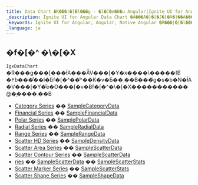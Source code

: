 ```yaml
---
title: Data Chart �R���|�[�l���g - �l�C�e�B�u Angular|Ignite UI for Angular
_description: Ignite UI for Angular Data Chart �́A���A�}�[�J�[�A�}��A����ђ��߃��C���[�̃��W���[���݌v��񋟂���`���[�g �R���|�[�l���g�ł��B�`���[�g�@�\�́A�����`���[�g �r���[��쐬���邽�߂ɓ����`���[�g�̈�ł̃r�W���A���v�f�̕����̃C���X�^���X�𗘗p�ł��܂��B
_keywords: Ignite UI for Angular, Angular, Native Angular �R���|�[�l���g �X�C�[�g, Native Angular �R���g���[��, �l�C�e�B�u Angular �R���|�[�l���g, �l�C�e�B�u Angular �R���|�[�l���g ���C�u����, Angular �`���[�g, Angular �`���[�g �R���g���[��, Angular �`���[�g��, Angular �`���[�g �R���|�[�l���g, Angular �f�[�^ �`���[�g
_language: ja
---
```


## �f�\[�^ �\\�\[�X

`IgxDataChart` �R���g���\[���ł́A���ׂẴV���\[�Y�𐳂����\\�����邽�߂ɓ���̐��l�ƃf�\[�^��̌^��K�v�Ƃ��܂��B���̃g�s�b�N�ł́A�V���\[�Y�̊e�O���\[�v�Ƀf�\[�^�\\�\[�X�����������@�̗����܂��B

-   [Category Series](datachart_series_types_category.md) �� [SampleCategoryData](datachart_data_sources_category.md)
-   [Financial Series](datachart_series_types_financial.md) �� [SampleFinancialData](datachart_data_sources_financial.md)
-   [Polar Series](datachart_series_types_polar.md) �� [SamplePolarData](datachart_data_sources_polar.md)
-   [Radial Series](datachart_series_types_radial.md) �� [SampleRadialData](datachart_data_sources_radial.md)
-   [Range Series](datachart_series_types_range.md) �� [SampleRangeData](datachart_data_sources_range.md)
-   [Scatter HD Series](datachart_series_types_scatter_hd.md) �� [SampleDensityData](datachart_data_sources_density.md)
-   [Scatter Area Series](datachart_series_types_scatter_contour.md) �� [SampleScatterData](datachart_data_sources_scatter.md)
-   [Scatter Contour Series](datachart_series_types_scatter_contour.md) �� [SampleScatterData](datachart_data_sources_scatter.md)
-   [ries](datachart_series_types_scatter_bubble.md) �� [SampleScatterData](datachart_data_sources_stats.md)
    �� [SampleScatterStats](datachart_data_sources_stats.md)
-   [Scatter Marker Series](datachart_series_types_scatter_marker.md) �� [SampleScatterStats](datachart_data_sources_stats.md)
-   [Scatter Shape Series](datachart_series_types_shape.md) �� [SampleShapeData](datachart_data_sources_shape.md)

